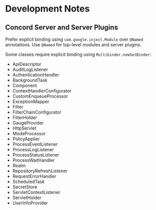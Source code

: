 # Development Notes

## Concord Server and Server Plugins

Prefer explicit binding using `com.google.inject.Module` over `@Named` annotations.
Use `@Named` for top-level modules and server plugins.

Some classes require explicit binding using `Multibinder.newSetBinder`:
- ApiDescriptor
- AuditLogListener
- AuthenticationHandler
- BackgroundTask
- Component
- ContextHandlerConfigurator
- CustomEnqueueProcessor
- ExceptionMapper
- Filter
- FilterChainConfigurator
- FilterHolder
- GaugeProvider
- HttpServlet
- ModeProcessor
- PolicyApplier
- ProcessEventListener
- ProcessLogListener
- ProcessStatusListener
- ProcessWaitHandler
- Realm
- RepositoryRefreshListener
- RequestErrorHandler
- ScheduledTask
- SecretStore
- ServletContextListener
- ServletHolder
- UserInfoProvider